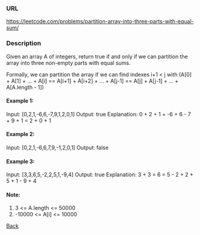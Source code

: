 ### URL

https://leetcode.com/problems/partition-array-into-three-parts-with-equal-sum/
### Description


Given an array A of integers, return true if and only if we can partition the array into three non-empty parts with equal sums.

Formally, we can partition the array if we can find indexes i+1 < j with (A[0] + A[1] + ... + A[i] == A[i+1] + A[i+2] + ... + A[j-1] == A[j] + A[j-1] + ... + A[A.length - 1])

 

#### Example 1:

Input: [0,2,1,-6,6,-7,9,1,2,0,1]
Output: true
Explanation: 0 + 2 + 1 = -6 + 6 - 7 + 9 + 1 = 2 + 0 + 1
#### Example 2:

Input: [0,2,1,-6,6,7,9,-1,2,0,1]
Output: false
#### Example 3:

Input: [3,3,6,5,-2,2,5,1,-9,4]
Output: true
Explanation: 3 + 3 = 6 = 5 - 2 + 2 + 5 + 1 - 9 + 4
 

#### Note:

1. 3 <= A.length <= 50000
2. -10000 <= A[i] <= 10000

[Back](readme.md)